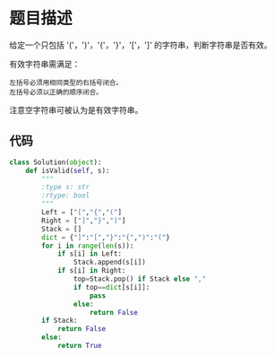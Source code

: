 # 题目描述
给定一个只包括 '('，')'，'{'，'}'，'['，']' 的字符串，判断字符串是否有效。

有效字符串需满足：

    左括号必须用相同类型的右括号闭合。
    左括号必须以正确的顺序闭合。

注意空字符串可被认为是有效字符串。

## 代码
```python
class Solution(object):
    def isValid(self, s):
        """
        :type s: str
        :rtype: bool
        """
        Left = ["[","{","("]
        Right = ["]","}",")"]
        Stack = []
        dict = {"]":"[","}":"{",")":"("}
        for i in range(len(s)):
            if s[i] in Left:
                Stack.append(s[i])
            if s[i] in Right:
                top=Stack.pop() if Stack else ","
                if top==dict[s[i]]:
                    pass
                else: 
                    return False
        if Stack:
            return False
        else:
            return True
```
